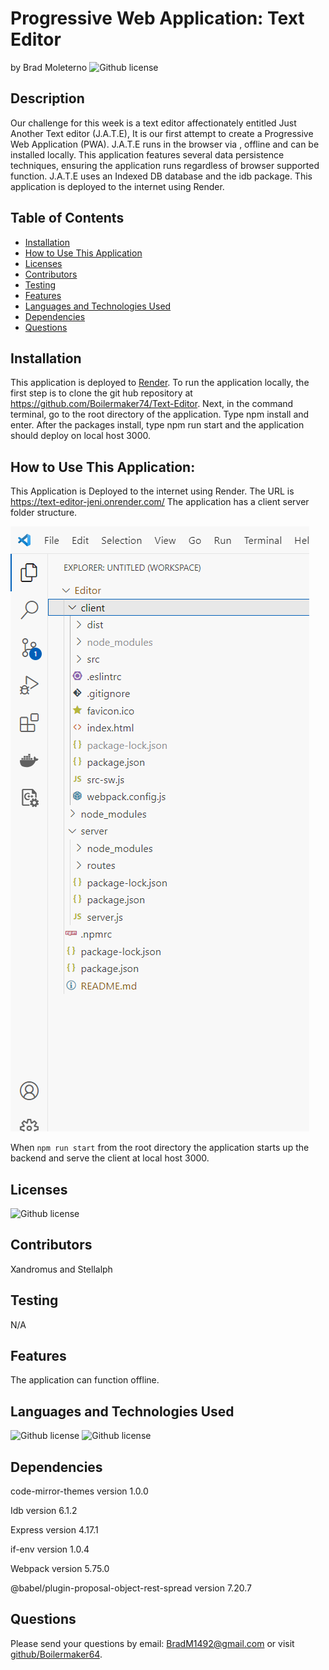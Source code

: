 # Progressive Web Application: Text Editor 
  by Brad Moleterno    ![Github license](https://img.shields.io/badge/license-MIT-blue.svg)
## Description
Our challenge for this week is a text editor affectionately entitled Just Another Text editor (J.A.T.E), It is our first attempt to create a Progressive Web Application (PWA). J.A.T.E runs in the browser via , offline and can be installed locally. This application features several data persistence techniques, ensuring the application runs regardless of browser supported function. J.A.T.E uses an Indexed DB database and the idb package. This application is deployed to the internet using Render. 
## Table of Contents
* [Installation](#installation)
* [How to Use This Application](#how-to-use-this-application)
* [Licenses](#Licenses)
* [Contributors](#contributors)
* [Testing](#testing)
* [Features](#features)
* [Languages and Technologies Used](#languages-and-technologies-used)
* [Dependencies](#dependencies)
* [Questions](#questions)

## Installation
This application is deployed to [Render](https://text-editor-jeni.onrender.com). To run the application locally, the first step is to clone the git hub repository at https://github.com/Boilermaker74/Text-Editor. Next, in the command terminal, go to the root directory of the application. Type npm install and enter. After the packages install, type npm run start and the application should deploy on local host 3000.
## How to Use This Application:
This Application is Deployed to the internet using Render. The URL is https://text-editor-jeni.onrender.com/ The application has a client server folder structure.

![Alt text](./assets/1.png)

When `npm run start` from the root directory the application starts up the backend and serve the client at local host 3000.
## Licenses
![Github license](https://img.shields.io/badge/license-MIT-blue.svg)
## Contributors
Xandromus and Stellalph
## Testing
N/A
## Features
The application can function offline.
## Languages and Technologies Used
![Github license](https://img.shields.io/badge/Language-HTML,CSS,JavaScript-blue.svg)
![Github license](https://img.shields.io/badge/Technology-NodeJs-blue.svg)
## Dependencies
   code-mirror-themes version 1.0.0 

   Idb version 6.1.2 

   Express version 4.17.1 

   if-env version 1.0.4 

   Webpack version 5.75.0 

   @babel/plugin-proposal-object-rest-spread version 7.20.7 
## Questions
Please send your questions by email:  BradM1492@gmail.com or visit [github/Boilermaker64](https://github.com/Boilermaker64).
